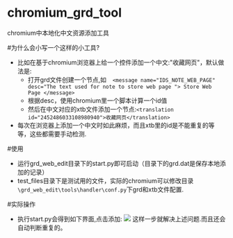 # chromium_grd_tool
chromium中本地化中文资源添加工具

#为什么会小写一个这样的小工具?
- 比如在基于chromium浏览器上给一个控件添加一个中文:"收藏网页"，默认做法是:
	- 打开grd文件创建一个节点,如```  <message name="IDS_NOTE_WEB_PAGE" desc="The text used for note to store web page ">
Store Web Page </message>```
	- 根据desc，使用chromium里一个脚本计算一个id值
	- 然后在中文对应的xtb文件添加一个节点:```<translation id="2452486033108980940">收藏网页</translation>```
- 每次在浏览器上添加一个中文时如此麻烦，而且xtb里的id是不能重复的等等，这些都需要手动检测.


#使用
- 运行grd_web_edit目录下的start.py即可启动（目录下的grd.dat是保存本地添加的记录）
- test_files目录下是测试用的文件，实际的chromium可以修改目录```\grd_web_edit\tools\handler\conf.py```下grd和xtb文件配置.

#实际操作
- 执行start.py会得到如下界面,点击添加:
![](http://7xk7ho.com1.z0.glb.clouddn.com/add.png)
这样一步就解决上述问题.而且还会自动判断重复的。